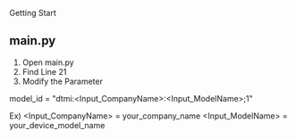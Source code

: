Getting Start


## main.py
1. Open main.py
2. Find Line 21
3. Modify the Parameter

model_id = "dtmi:<Input_CompanyName>:<Input_ModelName>;1"

Ex)
<Input_CompanyName> = your_company_name
<Input_ModelName> = your_device_model_name

